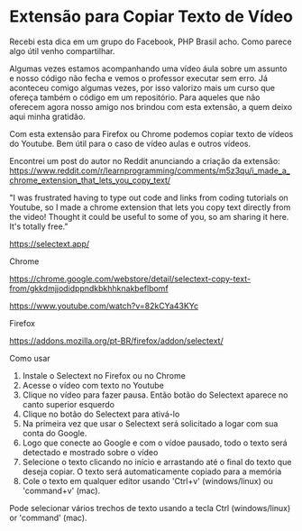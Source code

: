 # Extensão para Copiar Texto de Vídeo

Recebi esta dica em um grupo do Facebook, PHP Brasil acho. Como parece algo útil venho compartilhar.

Algumas vezes estamos acompanhando uma vídeo áula sobre um assunto e nosso código não fecha e vemos o professor executar sem erro. Já aconteceu comigo algumas vezes, por isso valorizo mais um curso que ofereça também o código em um repositório. Para aqueles que não oferecem agora nosso amigo nos brindou com esta extensão, a quem deixo aqui minha gratidão.

Com esta extensão para Firefox ou Chrome podemos copiar texto de vídeos do Youtube.
Bem útil para o caso de vídeo aulas e outros vídeos.

Encontrei um post do autor no Reddit anunciando a criação da extensão:
https://www.reddit.com/r/learnprogramming/comments/m5z3qu/i_made_a_chrome_extension_that_lets_you_copy_text/

"I was frustrated having to type out code and links from coding tutorials on Youtube, so I made a chrome extension that lets you copy text directly from the video!
Thought it could be useful to some of you, so am sharing it here. It's totally free."

https://selectext.app/

Chrome

https://chrome.google.com/webstore/detail/selectext-copy-text-from/gkkdmjjodidppndkbkhhknakbeflbomf

https://www.youtube.com/watch?v=82kCYa43KYc

Firefox

https://addons.mozilla.org/pt-BR/firefox/addon/selectext/

Como usar

1. Instale o Selectext no Firefox ou no Chrome
2. Acesse o vídeo com texto no Youtube
3. Clique no vídeo para fazer pausa. Então botão do Selectext aparece no canto superior esquerdo
4. Clique no botão do Selectext para ativá-lo
5. Na primeira vez que usar o Selectext será solicitado a logar com sua conta do Google.
6. Logo que conecte ao Google e com o vídoe pausado, todo o texto será detectado e mostrado sobre o vídeo
7. Selecione o texto clicando no início e arrastando até o final do texto que deseja copiar. O texto será automaticamente copiado para a memória
8. Cole o texto em qualquer editor usando 'Ctrl+v' (windows/linux) ou 'command+v' (mac).

Pode selecionar vários trechos de texto usando a tecla Ctrl (windows/linux) or 'command' (mac).

